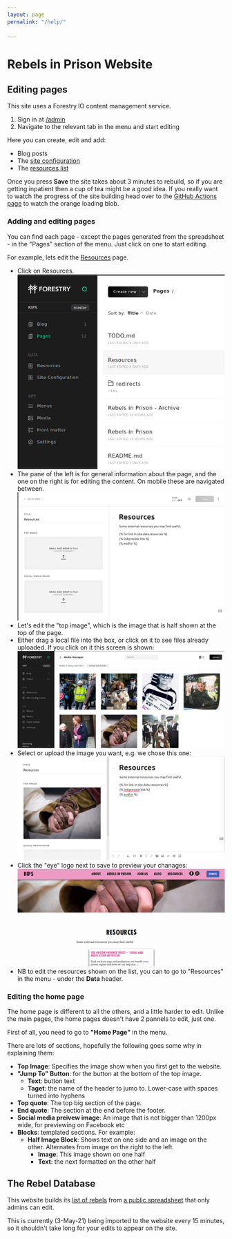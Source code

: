 ```yaml
---
layout: page
permalink: "/help/"

---
```

# Rebels in Prison Website

## Editing pages

This site uses a Forestry.IO content management service.

1. Sign in at [/admin](https://rebelsinprison.uk/admin)
2. Navigate to the relevant tab in the menu and start editing

Here you can create, edit and add:

* Blog posts
* The [site configuration](https://github.com/joe-irving/RIPS/blob/master/_config.yml)
* The [resources list](https://rebelsinprison.uk/resources/)

Once you press **Save** the site takes about 3 minutes to rebuild,
so if you are getting inpatient then a cup of tea might be a good idea. If you really want to watch the progress of the site building head over to the
[GitHub Actions page](https://github.com/joe-irving/RIPS/actions) to watch the
orange loading blob.

### Adding and editing pages

You can find each page - except the pages generated from the spreadsheet -
in the "Pages" section of the menu. Just click on one to start editing.

For example, lets edit the [Resources](https://rebelsinprison.uk/resources/) page.

* Click on Resources. ![The admin screen showing a list of page](/uploads/help/pages.png)
* The pane of the left is for general information about the page, and the one on the
  right is for editing the content. On mobile these are navigated between. ![Resources page screen with 2 panes](/uploads/help/resources-page.png)
* Let's edit the "top image", which is the image that is half shown at the top of
  the page.
* Either drag a local file into the box, or click on it to see files already uploaded.
  If you click on it this screen is shown: ![Media screen](/uploads/help/media.png)
* Select or upload the image you want, e.g. we chose this one: ![Resources page screen with 2 panes](/uploads/help/resources-page-2.png)
* Click the "eye" logo next to save to preview your chanages: ![Preview of resources page](/uploads/help/resources-preview.png)
* NB to edit the resources shown on the list, you can to go to "Resources" in the
  menu - under the **Data** header.

### Editing the home page

The home page is different to all the others, and a little harder to edit. Unlike
the main pages, the home pages doesn't have 2 pannels to edit, just one.

First of all, you need to go to **"Home Page"** in the menu.

There are lots of sections, hopefully the following goes some why in explaining
them:

* **Top Image**: Specifies the image show when you first get to the website.
* **"Jump To" Button**: for the button at the bottom of the top image.
  * **Text**: button text
  * **Taget**: the name of the header to jumo to. Lower-case with spaces turned
    into hyphens
* **Top quote**: The top big section of the page.
* **End quote**: The section at the end before the footer.
* **Social media preivew image**: An image that is not bigger than 1200px wide,
  for previewing on Facebook etc
* **Blocks**: templated sections. For example:
  * **Half Image Block**: Shows text on one side and an image on the other. Alternates
    from image on the right to the left.
    * **Image**: This image shown on one half
    * **Text**: the next formatted on the other half

## The Rebel Database

This website builds its [list of rebels](https://rebelsinprison.uk/rebels/all/)
from
[a public spreadsheet](https://docs.google.com/spreadsheets/d/1oNfGY6SG0PyZeOg6HLQ18Ul0MYNAR4mdRCrYTKKKhUs/gviz/tq?tqx=out:html&sheet=Website)
that only admins can edit.

This is currently (3-May-21) being imported to the website every 15 minutes,
so it shouldn't take long for your edits to appear on the site.